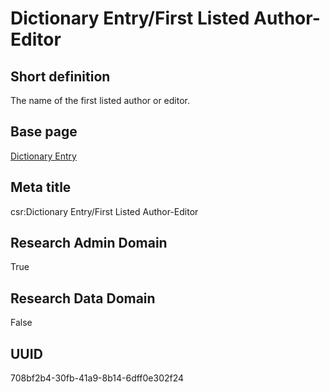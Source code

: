 # Dictionary Entry/First Listed Author-Editor
## Short definition
The name of the first listed author or editor.
## Base page
[Dictionary Entry](https://github.com/EuroCRIS/CASRAI-Dictionairies/blob/main/Objects/Dictionary%20Entry.md)
## Meta title
csr:Dictionary Entry/First Listed Author-Editor
## Research Admin Domain
True
## Research Data Domain
False
## UUID
708bf2b4-30fb-41a9-8b14-6dff0e302f24
